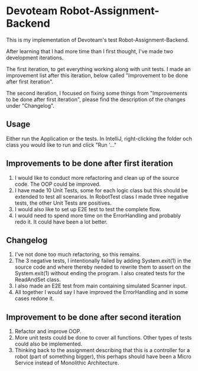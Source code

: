 # Devoteam Robot-Assignment-Backend
This is my implementation of Devoteam's test Robot-Assignment-Backend. 

After learning that I had more time than I first thought, I've made two development iterations. 

The first iteration, to get everything working along with unit tests. I made an improvement list after this iteration, below called "Improvement to be done after first iteration".

The second iteration, I focused on fixing some things from "Improvements to be done after first iteration", please find the description of the changes under "Changelog".
## Usage
Either run the Application or the tests. In IntelliJ, right-clicking the folder och class you would like to run and click "Run '..."
## Improvements to be done after first iteration
1. I would like to conduct more refactoring and clean up of the source code. The OOP could be improved. 
2. I have made 10 Unit Tests, some for each logic class but this should be extended to test all scenarios. In RobotTest class I made three negative tests, the other Unit Tests are positives.
3. I would also like to set up E2E test to test the complete flow. 
4. I would need to spend more time on the ErrorHandling and probably redo it. It could have been a lot better. 
## Changelog
1. I've not done too much refactoring, so this remains.
2. The 3 negative tests, I intentionally failed by adding System.exit(1) in the source code and where thereby needed to rewrite them to assert on the System.exit(1) without ending the program. 
I also created tests for the ReadAndSet class.
3. I also made an E2E test from main containing simulated Scanner input. 
4. All together I would say I have improved the ErrorHandling and in some cases redone it. 
## Improvement to be done after second iteration 
1. Refactor and improve OOP.
2. More unit tests could be done to cover all functions. Other types of tests could also be implemented. 
3. Thinking back to the assignment describing that this is a controller for a robot (part of something bigger), this perhaps should have been a Micro Service instead of Monolithic Architecture.

